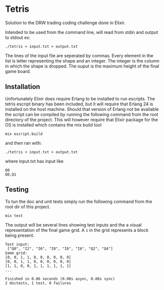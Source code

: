 # Tetris
Solution to the DRW trading coding challenge done in Elixir.

Intended to be used from the command line, will read from stdin and output to stdout ex:

`./tetris < input.txt > output.txt`

The lines of the input file are seperated by commas. Every element in the list is letter 
representing the shape and an integer. The integer is the column in which the shape is dropped.
The ouput is the maximum height of the final game board.

## Installation

Unfortunately Elixir does require Erlang to be installed to run escripts.
The tetris escript binary has been included, but it will require that Erlang 24 is installed on the host machine.
Should that version of Erlang not be available the script can be compiled by running the following command 
from the root directory of the project. This will however require that Elixir package for the OS is installed 
which contains the mix build tool

`mix escript.build` 

and then ran with:

`./tetris < input.txt > output.txt`

where input.txt has input like
```
Q0
Q0,Q1
``` 

## Testing

To tun the doc and unit tests simply run the following command from the root dir of this project.

`mix test`

The output will be several lines showing test inputs and the a visual representation of the final game grid.
A `1` in the grid represents a block being present.

```
Test input:
 ["Q0", "I2", "I6", "I0", "I6", "I6", "Q2", "Q4"]
Game grid:
[0, 0, 1, 1, 0, 0, 0, 0, 0, 0]
[0, 0, 1, 1, 0, 0, 0, 0, 0, 0]
[1, 1, 0, 0, 1, 1, 1, 1, 1, 1]
...

Finished in 0.06 seconds (0.00s async, 0.06s sync)
2 doctests, 1 test, 0 failures
```

